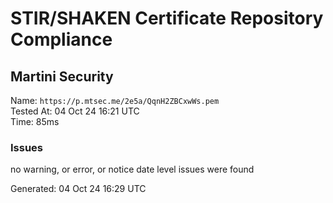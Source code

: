 # STIR/SHAKEN Certificate Repository Compliance

## Martini Security

Name: `https://p.mtsec.me/2e5a/QqnH2ZBCxwWs.pem`\
Tested At: 04 Oct 24 16:21 UTC\
Time: 85ms

### Issues

no warning, or error, or notice date level issues were found

Generated: 04 Oct 24 16:29 UTC